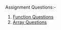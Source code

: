 Assignment Questions:-

1. [Function Questions](https://docs.google.com/document/d/1JyMFGtMGDfLri_3-Cyt5-q1-FZsIhctxLPfy692b0lo/edit?tab=t.0)
2. [Array Questions](https://docs.google.com/document/d/1uFdRNTZwkrTxfpk5YoGoukWcQYjuSRadB3OzX4OOcQ0/edit?tab=t.0)

